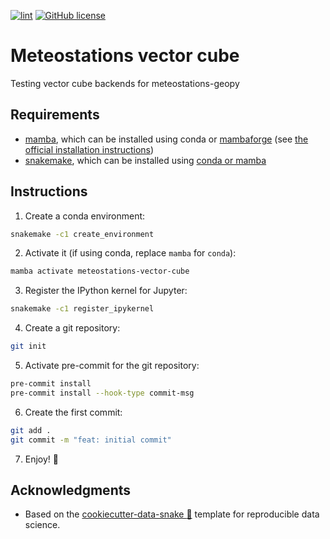 <!-- prettier-ignore-start -->
[![lint](https://github.com/martibosch/meteostations-vector-cube/actions/workflows/ci.yaml/badge.svg)](https://github.com/martibosch/meteostations-vector-cube/actions/workflows/lint.yaml)
[![GitHub license](https://img.shields.io/github/license/martibosch/meteostations-vector-cube.svg)](https://github.com/martibosch/meteostations-vector-cube/blob/main/LICENSE)
<!-- prettier-ignore-end -->

# Meteostations vector cube

Testing vector cube backends for meteostations-geopy

## Requirements

- [mamba](https://github.com/mamba-org/mamba), which can be installed using conda or [mambaforge](https://github.com/conda-forge/miniforge#mambaforge) (see [the official installation instructions](https://github.com/mamba-org/mamba#installation))
- [snakemake](https://snakemake.github.io), which can be installed using [conda or mamba](https://snakemake.readthedocs.io/en/stable/getting_started/installation.html)

## Instructions

1. Create a conda environment:

```bash
snakemake -c1 create_environment
```

2. Activate it (if using conda, replace `mamba` for `conda`):

```bash
mamba activate meteostations-vector-cube
```

3. Register the IPython kernel for Jupyter:

```bash
snakemake -c1 register_ipykernel
```

4. Create a git repository:

```bash
git init
```

5. Activate pre-commit for the git repository:

```bash
pre-commit install
pre-commit install --hook-type commit-msg
```

6. Create the first commit:

```bash
git add .
git commit -m "feat: initial commit"
```

7. Enjoy! :rocket:

## Acknowledgments

- Based on the [cookiecutter-data-snake :snake:](https://github.com/martibosch/cookiecutter-data-snake) template for reproducible data science.
